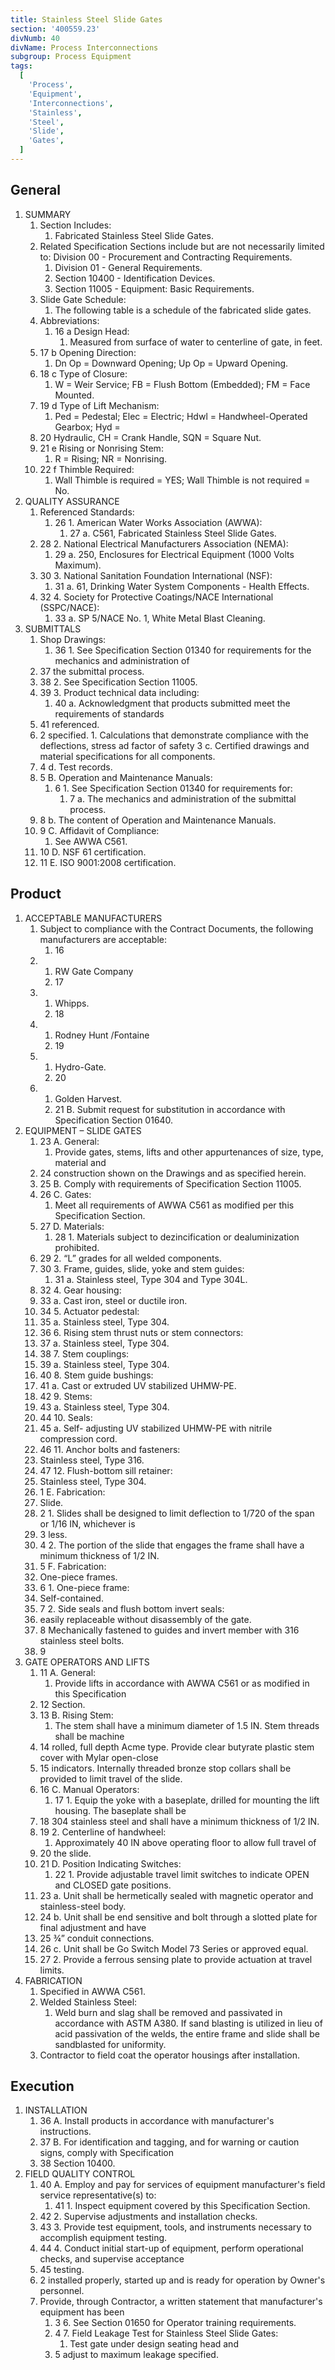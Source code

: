 ```yaml
---
title: Stainless Steel Slide Gates
section: '400559.23'
divNumb: 40
divName: Process Interconnections
subgroup: Process Equipment
tags:
  [
    'Process',
    'Equipment',
    'Interconnections',
    'Stainless',
    'Steel',
    'Slide',
    'Gates',
  ]
---
```


## General

1.  SUMMARY
    1.  Section Includes:
        1. Fabricated Stainless Steel Slide Gates.
    2.  Related Specification Sections include but are not necessarily limited to:
        Division 00 - Procurement and Contracting Requirements.
        1.  Division 01 - General Requirements.
        2.  Section 10400 - Identification Devices.
        3.  Section 11005 - Equipment: Basic Requirements.
    3.  Slide Gate Schedule:
        1. The following table is a schedule of the fabricated slide gates.
    4.  Abbreviations:
        1.  16 a Design Head:
            1. Measured from surface of water to centerline of gate, in feet.
    5.  17 b Opening Direction:
        1. Dn Op = Downward Opening; Up Op = Upward Opening.
    6.  18 c Type of Closure:
        1. W = Weir Service; FB = Flush Bottom (Embedded); FM = Face Mounted.
    7.  19 d Type of Lift Mechanism:
        1. Ped = Pedestal; Elec = Electric; Hdwl = Handwheel-Operated Gearbox; Hyd =
    8.  20 Hydraulic, CH = Crank Handle, SQN = Square Nut.
    9.  21 e Rising or Nonrising Stem:
        1. R = Rising; NR = Nonrising.
    10. 22 f Thimble Required:
        1. Wall Thimble is required = YES; Wall Thimble is not required = No.
2.  QUALITY ASSURANCE
    1.  Referenced Standards:
        1. 26 1. American Water Works Association (AWWA):
           1. 27 a. C561, Fabricated Stainless Steel Slide Gates.
    2.  28 2. National Electrical Manufacturers Association (NEMA):
        1. 29 a. 250, Enclosures for Electrical Equipment (1000 Volts Maximum).
    3.  30 3. National Sanitation Foundation International (NSF):
        1. 31 a. 61, Drinking Water System Components - Health Effects.
    4.  32 4. Society for Protective Coatings/NACE International (SSPC/NACE):
        1. 33 a. SP 5/NACE No. 1, White Metal Blast Cleaning.
3.  SUBMITTALS
    1.  Shop Drawings:
        1. 36 1. See Specification Section 01340 for requirements for the mechanics and administration of
    2.  37 the submittal process.
    3.  38 2. See Specification Section 11005.
    4.  39 3. Product technical data including:
        1. 40 a. Acknowledgment that products submitted meet the requirements of standards
    5.  41 referenced.
    6.  2 specified. 1. Calculations that demonstrate compliance with the deflections, stress ad factor of safety
        3 c. Certified drawings and material specifications for all components.
    7.  4 d. Test records.
    8.  5 B. Operation and Maintenance Manuals:
        1. 6 1. See Specification Section 01340 for requirements for:
           1. 7 a. The mechanics and administration of the submittal process.
    9.  8 b. The content of Operation and Maintenance Manuals.
    10. 9 C. Affidavit of Compliance:
        1. See AWWA C561.
    11. 10 D. NSF 61 certification.
    12. 11 E. ISO 9001:2008 certification.

## Product

1. ACCEPTABLE MANUFACTURERS
   1. Subject to compliance with the Contract Documents, the following manufacturers are acceptable:
      1. 16
   1. 1. RW Gate Company
      1. 17
   1. 1. Whipps.
      1. 18
   1. 1. Rodney Hunt /Fontaine
      1. 19
   1. 1. Hydro-Gate.
      1. 20
   1. 1. Golden Harvest.
      1. 21 B. Submit request for substitution in accordance with Specification Section 01640.
2. EQUIPMENT – SLIDE GATES
   1. 23 A. General:
      1. Provide gates, stems, lifts and other appurtenances of size, type, material and
   2. 24 construction shown on the Drawings and as specified herein.
   3. 25 B. Comply with requirements of Specification Section 11005.
   4. 26 C. Gates:
      1. Meet all requirements of AWWA C561 as modified per this Specification Section.
   5. 27 D. Materials:
      1. 28 1. Materials subject to dezincification or dealuminization prohibited.
   6. 29 2. “L” grades for all welded components.
   7. 30 3. Frame, guides, slide, yoke and stem guides:
      1. 31 a. Stainless steel, Type 304 and Type 304L.
   8. 32 4. Gear housing:
   9. 33 a. Cast iron, steel or ductile iron.
   10. 34 5. Actuator pedestal:
   11. 35 a. Stainless steel, Type 304.
   12. 36 6. Rising stem thrust nuts or stem connectors:
   13. 37 a. Stainless steel, Type 304.
   14. 38 7. Stem couplings:
   15. 39 a. Stainless steel, Type 304.
   16. 40 8. Stem guide bushings:
   17. 41 a. Cast or extruded UV stabilized UHMW-PE.
   18. 42 9. Stems:
   19. 43 a. Stainless steel, Type 304.
   20. 44 10. Seals:
   21. 45 a. Self- adjusting UV stabilized UHMW-PE with nitrile compression cord.
   22. 46 11. Anchor bolts and fasteners:
   23. Stainless steel, Type 316.
   24. 47 12. Flush-bottom sill retainer:
   25. Stainless steel, Type 304.
   26. 1 E. Fabrication:
   27. Slide.
   28. 2 1. Slides shall be designed to limit deflection to 1/720 of the span or 1/16 IN, whichever is
   29. 3 less.
   30. 4 2. The portion of the slide that engages the frame shall have a minimum thickness of 1/2 IN.
   31. 5 F. Fabrication:
   32. One-piece frames.
   33. 6 1. One-piece frame:
   34. Self-contained.
   35. 7 2. Side seals and flush bottom invert seals:
   36. easily replaceable without disassembly of the gate.
   37. 8 Mechanically fastened to guides and invert member with 316 stainless steel bolts.
   38. 9
3. GATE OPERATORS AND LIFTS
   1. 11 A. General:
      1. Provide lifts in accordance with AWWA C561 or as modified in this Specification
   2. 12 Section.
   3. 13 B. Rising Stem:
      1. The stem shall have a minimum diameter of 1.5 IN. Stem threads shall be machine
   4. 14 rolled, full depth Acme type. Provide clear butyrate plastic stem cover with Mylar open-close
   5. 15 indicators. Internally threaded bronze stop collars shall be provided to limit travel of the slide.
   6. 16 C. Manual Operators:
      1. 17 1. Equip the yoke with a baseplate, drilled for mounting the lift housing. The baseplate shall be
   7. 18 304 stainless steel and shall have a minimum thickness of 1/2 IN.
   8. 19 2. Centerline of handwheel:
      1. Approximately 40 IN above operating floor to allow full travel of
   9. 20 the slide.
   10. 21 D. Position Indicating Switches:
       1. 22 1. Provide adjustable travel limit switches to indicate OPEN and CLOSED gate positions.
   11. 23 a. Unit shall be hermetically sealed with magnetic operator and stainless-steel body.
   12. 24 b. Unit shall be end sensitive and bolt through a slotted plate for final adjustment and have
   13. 25 ¾” conduit connections.
   14. 26 c. Unit shall be Go Switch Model 73 Series or approved equal.
   15. 27 2. Provide a ferrous sensing plate to provide actuation at travel limits.
4. FABRICATION
   1. Specified in AWWA C561.
   2. Welded Stainless Steel:
      1. Weld burn and slag shall be removed and passivated in accordance with ASTM A380. If sand blasting is utilized in lieu of acid passivation of the welds, the entire frame and slide shall be sandblasted for uniformity.
   3. Contractor to field coat the operator housings after installation.

## Execution

1.  INSTALLATION
    1.  36 A. Install products in accordance with manufacturer's instructions.
    2.  37 B. For identification and tagging, and for warning or caution signs, comply with Specification
    3.  38 Section 10400.
2.  FIELD QUALITY CONTROL
    1.  40 A. Employ and pay for services of equipment manufacturer's field service representative(s) to:
        1. 41 1. Inspect equipment covered by this Specification Section.
    2.  42 2. Supervise adjustments and installation checks.
    3.  43 3. Provide test equipment, tools, and instruments necessary to accomplish equipment testing.
    4.  44 4. Conduct initial start-up of equipment, perform operational checks, and supervise acceptance
    5.  45 testing.
    6.  2 installed properly, started up and is ready for operation by Owner's personnel.
    7.  Provide, through Contractor, a written statement that manufacturer's equipment has been
        1.  3 6. See Section 01650 for Operator training requirements.
        2.  4 7. Field Leakage Test for Stainless Steel Slide Gates:
            1. Test gate under design seating head and
        3.  5 adjust to maximum leakage specified.
